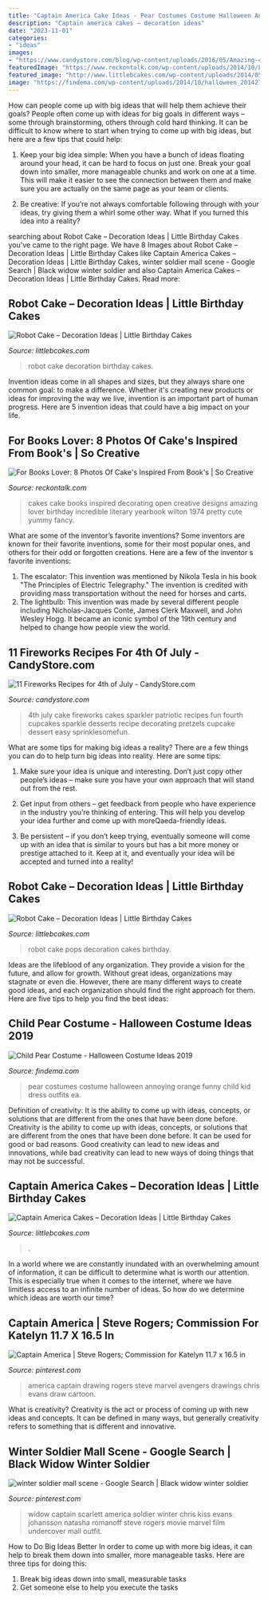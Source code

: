 ```yaml
---
title: "Captain America Cake Ideas - Pear Costumes Costume Halloween Annoying Orange Funny Child Kid Dress Outfits Ea"
description: "Captain america cakes – decoration ideas"
date: "2023-11-01"
categories:
- "ideas"
images:
- "https://www.candystore.com/blog/wp-content/uploads/2016/05/Amazing-4th-of-July-Cake-with-Fireworks-and-Red-White-and-Blue-Sparkle-Pretzels-So-fun1.jpg"
featuredImage: "https://www.reckontalk.com/wp-content/uploads/2014/10/For-Books-Lover-8-Photos-Of-Cakes-Inspired-From-Books-So-Creative-6.jpg"
featured_image: "http://www.littlebcakes.com/wp-content/uploads/2014/05/Robot-Cake.jpg"
image: "https://findema.com/wp-content/uploads/2014/10/halloween_20142717.jpg"
---
```



How can people come up with big ideas that will help them achieve their goals?
People often come up with ideas for big goals in different ways – some through brainstorming, others through cold hard thinking. It can be difficult to know where to start when trying to come up with big ideas, but here are a few tips that could help:
1. Keep your big idea simple: When you have a bunch of ideas floating around your head, it can be hard to focus on just one. Break your goal down into smaller, more manageable chunks and work on one at a time. This will make it easier to see the connection between them and make sure you are actually on the same page as your team or clients.

2. Be creative: If you’re not always comfortable following through with your ideas, try giving them a whirl some other way. What if you turned this idea into a reality?

	

		
searching about Robot Cake – Decoration Ideas | Little Birthday Cakes you've came to the right page. We have 8 Images about Robot Cake – Decoration Ideas | Little Birthday Cakes like Captain America Cakes – Decoration Ideas | Little Birthday Cakes, winter soldier mall scene - Google Search | Black widow winter soldier and also Captain America Cakes – Decoration Ideas | Little Birthday Cakes. Read more:
		
    
## Robot Cake – Decoration Ideas | Little Birthday Cakes

<img loading=lazy src="http://www.littlebcakes.com/wp-content/uploads/2014/05/Robot-Cake.jpg" onerror="this.onerror=null;this.src='https://tse4.mm.bing.net/th?id=OIP.jU9wG8JVkUCwyjYQIsvIfgHaJ6&amp;pid=15.1';" alt="Robot Cake – Decoration Ideas | Little Birthday Cakes">

_Source: littlebcakes.com_

>robot cake decoration birthday cakes. 

	

Invention ideas come in all shapes and sizes, but they always share one common goal: to make a difference. Whether it's creating new products or ideas for improving the way we live, invention is an important part of human progress. Here are 5 invention ideas that could have a big impact on your life.

    
## For Books Lover: 8 Photos Of Cake&#039;s Inspired From Book&#039;s | So Creative

<img loading=lazy src="https://www.reckontalk.com/wp-content/uploads/2014/10/For-Books-Lover-8-Photos-Of-Cakes-Inspired-From-Books-So-Creative-6.jpg" onerror="this.onerror=null;this.src='https://tse3.mm.bing.net/th?id=OIP.XS2kFiMkKeU31ONo0g9A8AHaKH&amp;pid=15.1';" alt="For Books Lover: 8 Photos Of Cake&#039;s Inspired From Book&#039;s | So Creative">

_Source: reckontalk.com_

>cakes cake books inspired decorating open creative designs amazing lover birthday incredible literary yearbook wilton 1974 pretty cute yummy fancy. 

	

What are some of the inventor’s favorite inventions?
Some inventors are known for their favorite inventions, some for their most popular ones, and others for their odd or forgotten creations. Here are a few of the inventor s favorite inventions:
1. The escalator: This invention was mentioned by Nikola Tesla in his book "The Principles of Electric Telegraphy." The invention is credited with providing mass transportation without the need for horses and carts.
2. The lightbulb: This invention was made by several different people including Nicholas-Jacques Conte, James Clerk Maxwell, and John Wesley Hogg. It became an iconic symbol of the 19th century and helped to change how people view the world.

    
## 11 Fireworks Recipes For 4th Of July - CandyStore.com

<img loading=lazy src="https://www.candystore.com/blog/wp-content/uploads/2016/05/Amazing-4th-of-July-Cake-with-Fireworks-and-Red-White-and-Blue-Sparkle-Pretzels-So-fun1.jpg" onerror="this.onerror=null;this.src='https://tse2.mm.bing.net/th?id=OIP.ItoWsEkRlllzZDk-j6MmogHaLL&amp;pid=15.1';" alt="11 Fireworks Recipes for 4th of July - CandyStore.com">

_Source: candystore.com_

>4th july cake fireworks cakes sparkler patriotic recipes fun fourth cupcakes sparkle desserts recipe decorating pretzels cupcake dessert easy sprinklesomefun. 

	

What are some tips for making big ideas a reality?
There are a few things you can do to help turn big ideas into reality. Here are some tips:
1. Make sure your idea is unique and interesting. Don’t just copy other people’s ideas – make sure you have your own approach that will stand out from the rest.

2. Get input from others – get feedback from people who have experience in the industry you’re thinking of entering. This will help you develop your idea further and come up with moreQaeda-friendly ideas.

3. Be persistent – if you don’t keep trying, eventually someone will come up with an idea that is similar to yours but has a bit more money or prestige attached to it. Keep at it, and eventually your idea will be accepted and turned into a reality!

    
## Robot Cake – Decoration Ideas | Little Birthday Cakes

<img loading=lazy src="http://www.littlebcakes.com/wp-content/uploads/2014/05/Robot-Cake-Pops.jpg" onerror="this.onerror=null;this.src='https://tse3.mm.bing.net/th?id=OIP.oc2xai_huEbFVOpThF1WwAHaFi&amp;pid=15.1';" alt="Robot Cake – Decoration Ideas | Little Birthday Cakes">

_Source: littlebcakes.com_

>robot cake pops decoration cakes birthday. 

	

Ideas are the lifeblood of any organization. They provide a vision for the future, and allow for growth. Without great ideas, organizations may stagnate or even die. However, there are many different ways to create good ideas, and each organization should find the right approach for them. Here are five tips to help you find the best ideas:

    
## Child Pear Costume - Halloween Costume Ideas 2019

<img loading=lazy src="https://findema.com/wp-content/uploads/2014/10/halloween_20142717.jpg" onerror="this.onerror=null;this.src='https://tse3.mm.bing.net/th?id=OIP.XqVWgh1jpd-UKX1c2_dckAHaKl&amp;pid=15.1';" alt="Child Pear Costume - Halloween Costume Ideas 2019">

_Source: findema.com_

>pear costumes costume halloween annoying orange funny child kid dress outfits ea. 

	

Definition of creativity: It is the ability to come up with ideas, concepts, or solutions that are different from the ones that have been done before.
Creativity is the ability to come up with ideas, concepts, or solutions that are different from the ones that have been done before. It can be used for good or bad reasons. Good creativity can lead to new ideas and innovations, while bad creativity can lead to new ways of doing things that may not be successful.

    
## Captain America Cakes – Decoration Ideas | Little Birthday Cakes

<img loading=lazy src="https://www.littlebcakes.com/wp-content/uploads/2014/05/Captain-America-Cakes-Photos.jpg" onerror="this.onerror=null;this.src='https://tse2.mm.bing.net/th?id=OIP.yrKUWT3VVtotVGhcENYnjAHaJ4&amp;pid=15.1';" alt="Captain America Cakes – Decoration Ideas | Little Birthday Cakes">

_Source: littlebcakes.com_

>. 

	

In a world where we are constantly inundated with an overwhelming amount of information, it can be difficult to determine what is worth our attention. This is especially true when it comes to the internet, where we have limitless access to an infinite number of ideas. So how do we determine which ideas are worth our time?

    
## Captain America | Steve Rogers; Commission For Katelyn 11.7 X 16.5 In

<img loading=lazy src="https://i.pinimg.com/736x/8d/be/af/8dbeaf1e2b153581a696fb00f44ef471.jpg" onerror="this.onerror=null;this.src='https://tse4.mm.bing.net/th?id=OIP.1Mixlk6EKMlSk0WOqdoFNAHaJ3&amp;pid=15.1';" alt="Captain America | Steve Rogers; Commission for Katelyn 11.7 x 16.5 in">

_Source: pinterest.com_

>america captain drawing rogers steve marvel avengers drawings chris evans draw cartoon. 

	

What is creativity?
Creativity is the act or process of coming up with new ideas and concepts. It can be defined in many ways, but generally creativity refers to something that is different and innovative.

    
## Winter Soldier Mall Scene - Google Search | Black Widow Winter Soldier

<img loading=lazy src="https://i.pinimg.com/736x/b9/a8/38/b9a838817249c1b27ef95427af6610b5--black-widow-natasha-natasha-okeeffe.jpg" onerror="this.onerror=null;this.src='https://tse4.mm.bing.net/th?id=OIP.4tSkl6cLvNEq1dCsoM6y4AHaFG&amp;pid=15.1';" alt="winter soldier mall scene - Google Search | Black widow winter soldier">

_Source: pinterest.com_

>widow captain scarlett america soldier winter chris kiss evans johansson natasha romanoff steve rogers movie marvel film undercover mall outfit. 

	

How to Do Big Ideas Better
In order to come up with more big ideas, it can help to break them down into smaller, more manageable tasks. Here are three tips for doing this:
1. Break big ideas down into small, measurable tasks
2. Get someone else to help you execute the tasks

